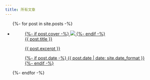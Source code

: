 ```yaml
---
title: 所有文章
---
```


<ul class="post-list">
{%- for post in site.posts -%}
    <li class="post-list-item">
        <a href="{{ post.url | relative_url }}">
            <figure class="post-list-item-content">
{%- if post.cover -%}
                <img class="post-list-cover" src="{{ post.cover | relative_url }}">
{%- endif -%}
                <figcaption class="post-list-caption">{{ post.title }}</figcaption>
                <p class="post-list-excerpt">{{ post.excerpt }}</p>
{%- if post.date -%}
                <time datetime="{{ post.date | date_to_xmlschema }}">{{ post.date | date: site.date_format }}</time>
{%- endif -%}
            </figure>
        </a>
    </li>
{%- endfor -%}
</ul>

